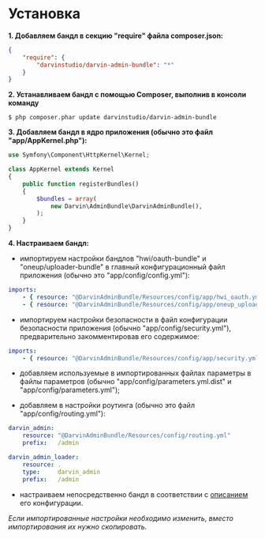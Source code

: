 Установка
=========

**1. Добавляем бандл в секцию "require" файла composer.json:**

```json
{
    "require": {
        "darvinstudio/darvin-admin-bundle": "*"
    }
}
```

**2. Устанавливаем бандл с помощью Composer, выполнив в консоли команду**

    $ php composer.phar update darvinstudio/darvin-admin-bundle

**3. Добавляем бандл в ядро приложения (обычно это файл "app/AppKernel.php"):**

```php
use Symfony\Component\HttpKernel\Kernel;

class AppKernel extends Kernel
{
    public function registerBundles()
    {
        $bundles = array(
            new Darvin\AdminBundle\DarvinAdminBundle(),
        );
    }
}
```

**4. Настраиваем бандл:**

- импортируем настройки бандлов "hwi/oauth-bundle" и "oneup/uploader-bundle" в главный конфигурационный файл приложения
 (обычно это "app/config/config.yml"):

```yaml
imports:
    - { resource: "@DarvinAdminBundle/Resources/config/app/hwi_oauth.yml" }
    - { resource: "@DarvinAdminBundle/Resources/config/app/oneup_uploader.yml" }
```

- импортируем настройки безопасности в файл конфигурации безопасности приложения (обычно "app/config/security.yml"),
 предварительно закомментировав его содержимое:

```yaml
imports:
    - { resource: "@DarvinAdminBundle/Resources/config/app/security.yml" }
```

- добавляем используемые в импортированных файлах параметры в файлы параметров (обычно "app/config/parameters.yml.dist"
 и "app/config/parameters.yml");

- добавляем в настройки роутинга (обычно это файл "app/config/routing.yml"):

```yaml
darvin_admin:
    resource: "@DarvinAdminBundle/Resources/config/routing.yml"
    prefix:   /admin

darvin_admin_loader:
    resource: .
    type:     darvin_admin
    prefix:   /admin
```
- настраиваем непосредственно бандл в соответствии с [описанием](reference/configuration.md) его конфигурации.

*Если импортированные настройки необходимо изменить, вместо импортирования их нужно скопировать.*
